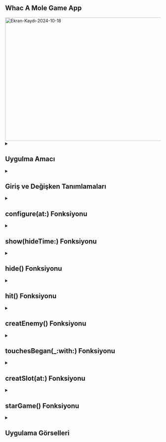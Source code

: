 ## Whac A Mole Game App
<img src="https://github.com/user-attachments/assets/47cee6b0-925d-4b82-b410-ca5b0a113bc4" alt="Ekran-Kaydı-2024-10-18" style="width:800px; height:400px;" />

<details>
    <summary><h2>Uygulma Amacı</h2></summary>
  Oyunda ekranda rastgele belirip kaybolan düşmanları veya dostları vurarak puan kazanmak veya kaybetmek mümkün. Oyuncunun amacı, dost karakterlere dokunarak puan kazanırken, düşman karakterlerden kaçınmaktır.
  </details> 
  
  <details>
    <summary><h2>Giriş ve Değişken Tanımlamaları</h2></summary>
    gameScore: Puan etiketini görüntülemek için kullanılan bir nesne.
    slots: Düşman karakterlerin çıkacağı konumları belirleyen bir dizi.
    popupTime: Düşmanların görünme hızını belirler, her turda azalır.
    score: Oyuncunun mevcut puanı; değiştiğinde etiketi otomatik olarak günceller.
    
    ```
    import SpriteKit

    class GameScene: SKScene {
    // Oyuncunun puanını gösteren bir SKLabelNode etiketi.
    var gameScore: SKLabelNode!
    // WhackSlot nesnelerinden oluşan bir dizi.
    var slots = [WhackSlot]()
    // Düşmanların görünme hızını kontrol eden bir değişken
    var popupTime = 2.0
    var numRounds = 0
    
    var score = 0 {
        didSet {
            if let scoreLabel = gameScore {
                scoreLabel.text = "Score: \(score)"
            }
        }
    }

    ```
  </details> 

  <details>
    <summary><h2>configure(at:) Fonksiyonu</h2></summary>
    whackHole: Slotun arka planında karakterin görüneceği delik.
    cropNode: Karakterin belirli bir maskeye göre görünmesini sağlar.
    charNode: Karakter olarak tanımlanan penguen sprite'ı burada eklenir.

    
    ```
    func configure(at position: CGPoint) {
    self.position = position
    let sprite = SKSpriteNode(imageNamed: "whackHole")
    addChild(sprite)
    
    let cropNode = SKCropNode()
    cropNode.position = CGPoint(x: 0, y: 15)
    cropNode.zPosition = 1
    cropNode.maskNode = SKSpriteNode(imageNamed: "whackMask")
    
    charNode = SKSpriteNode(imageNamed: "penguinGood")
    charNode.position = CGPoint(x: 0, y: -90)
    charNode.name = "character"
    cropNode.addChild(charNode)
    addChild(cropNode)
    }



    ```
  </details> 




<details>
    <summary><h2>show(hideTime:) Fonksiyonu</h2></summary>
    Penguen türü belirleme: Rastgele bir değer ile karakterin dost (charFriend) veya düşman (charEnemy) olacağı belirlenir.
    Görünürlük ve süre: Karakter belirli bir süre ekranda kaldıktan sonra gizlenir.

    
    ```
    func show(hideTime: Double) {
    if isVisible { return }
    charNode.xScale = 1
    charNode.yScale = 1
    
    charNode.run(SKAction.moveBy(x: 0, y: 80, duration: 0.05))
    isVisible = true
    isHit = false
    
    if Int.random(in: 0...2) == 0 {
        charNode.texture = SKTexture(imageNamed: "penguinGood")
        charNode.name = "charFriend"
    } else {
        charNode.texture = SKTexture(imageNamed: "penguinEvil")
        charNode.name = "charEnemy"
    }
    
    DispatchQueue.main.asyncAfter(deadline: .now() + (hideTime * 0.35)) { [weak self] in
        self?.hide()
    }
    }




    ```
  </details>

  <details>
    <summary><h2>hide() Fonksiyonu</h2></summary>
   isVisible kontrolü: Eğer karakter zaten görünmüyorsa işlemi tekrar etmez.
   Animasyon: Karakter yavaşça gizlenir.

    
    ```
    func hide() {
    if !isVisible { return }
    charNode.run(SKAction.moveBy(x: 0, y: -80, duration: 0.05))
    isVisible = false
     }




    ```
  </details>
  <details>
    <summary><h2>hit() Fonksiyonu</h2></summary>
   Vurulma animasyonu: Karakterin vurulma efektini gösterir, önce bekler, sonra aşağıya doğru kayarak gizlenir.
  Vurulma sonrası gizleme: isVisible false olarak ayarlanır, böylece karakter tekrar görünebilir hale gelir

    
    ```
    func hit() {
    isHit = true
    let delay = SKAction.wait(forDuration: 0.25)
    let hide = SKAction.moveBy(x: 0, y: -80, duration: 0.5)
    let noteVisible = SKAction.run { [weak self] in
        self?.isVisible = false
    }
    let sequence = SKAction.sequence([delay, hide, noteVisible])
    charNode.run(sequence)
    }





    ```
  </details>
  <details>
    <summary><h2>creatEnemy() Fonksiyonu</h2></summary>
   Düşmanların görünme süresi: Her turda popupTime azaltılır, böylece düşmanlar daha hızlı görünür.
   Düşman ekleme koşulları: Rastgele değerlere göre kaç adet düşmanın görünmesi gerektiği belirlenir.
   Gecikme: Düşmanların görünme süresi rastgele bir aralıkta ayarlanır.


    
    ```
    func creatEnemy() {
    numRounds += 1
    if numRounds >= 30 {
        for slot in slots {
            slot.hide()
        }
        let gameOver = SKSpriteNode(imageNamed: "gameOver")
        gameOver.position = CGPoint(x: 512, y: 384)
        gameOver.zPosition = 1
        gameOver.name = "game"
        addChild(gameOver)
        
        let again = SKSpriteNode(imageNamed: "agains")
        again.position = CGPoint(x: 500, y: 250)
        again.zPosition = 1
        again.name = "again"
        addChild(again)
        return
    }
    
    popupTime *= 0.95
    slots.shuffle()
    let hideTime = popupTime * 1.5
    slots[0].show(hideTime: hideTime)
    
    if Int.random(in: 0...12) > 4 { slots[1].show(hideTime: hideTime) }
    if Int.random(in: 0...12) > 8 { slots[2].show(hideTime: hideTime) }
    if Int.random(in: 0...12) > 10 { slots[3].show(hideTime: hideTime) }
    if Int.random(in: 0...12) > 11 { slots[4].show(hideTime: hideTime) }
    
    let minDelay = popupTime * 0.5
    let maxDelay = popupTime * 2
    let delay = Double.random(in: minDelay...maxDelay)
    
    DispatchQueue.main.asyncAfter(deadline: .now() + delay) { [weak self] in
        self?.creatEnemy()
    }
    }





    ```
  </details>

  <details>
    <summary><h2>touchesBegan(_:with:) Fonksiyonu</h2></summary>
   touches.first: Kullanıcının dokunduğu noktayı alır.
    Dost karaktere vurma: charFriend karakterine vurulursa puan artırılır ve ses çalar.
   Düşman karaktere vurma: charEnemy karakterine vurulursa puan düşer.


    
    ```
    override func touchesBegan(_ touches: Set<UITouch>, with event: UIEvent?) {
    guard let touch = touches.first else { return }
    let location = touch.location(in: self)
    let tappedNodes = nodes(at: location)
    
    for node in tappedNodes {
        print("Tapped node: \(node.name ?? "unknown")")
        if node.name == "again" {
            starGame()
            return
        }
        guard let whackSlot = node.parent?.parent as? WhackSlot else { continue }
        if !whackSlot.isVisible || whackSlot.isHit { continue }
        whackSlot.hit()
        
        if node.name == "charFriend" {
            whackSlot.charNode.xScale = 0.85
            whackSlot.charNode.yScale = 0.85
            score += 1
            run(SKAction.playSoundFileNamed("whack.caf", waitForCompletion: false))
        } else if node.name == "charEnemy" {
            score -= 5
            run(SKAction.playSoundFileNamed("whackBad.caf", waitForCompletion: false))
        }
    }
    }
    ```
  </details>

  <details>
    <summary><h2>creatSlot(at:) Fonksiyonu</h2></summary>
   Bu fonksiyon, belirtilen konumda bir WhackSlot oluşturur ve oyuna ekler.


    
    ```
    func creatSlot(at position: CGPoint) {
    let slot = WhackSlot()
    slot.configure(at: position)
    addChild(slot)
    slots.append(slot)
    }





    ```
  </details>

  <details>
    <summary><h2>starGame() Fonksiyonu</h2></summary>
   Oyun sahnesi sıfırlama: Mevcut tüm nesneler kaldırılır ve puan sıfırlanır.
   Arka plan ve puan etiketi: Oyunun arka planı ve puan etiketi eklenir.
   Slotların oluşturulması: Oyunda penguenlerin görünmesi için slotlar farklı konumlarda oluşturulur.


    
    ```
    func starGame() {
    removeAllChildren()
    score = 0
    numRounds = 0
    popupTime = 1.5

    let background = SKSpriteNode(imageNamed: "whackBackground")
    background.position = CGPoint(x: 512, y: 384)
    background.blendMode = .replace
    background.zPosition = -1
    addChild(background)

    gameScore = SKLabelNode(fontNamed: "Chalkduster")
    gameScore.text = "Score: 0"
    gameScore.position = CGPoint(x: 8, y: 8)
    gameScore.horizontalAlignmentMode = .left
    gameScore.fontSize = 48
    addChild(gameScore)

    for i in 0..<5 {
        creatSlot(at: CGPoint(x: 100 + (i * 170), y: 410))
    }
    for i in 0..<4 {
        creatSlot(at: CGPoint(x: 180 + (i * 170), y: 320))
    }
    for i in 0..<5 {
        creatSlot(at: CGPoint(x: 100 + (i * 170), y: 230))
    }
    for i in 0..<4 {
        creatSlot(at: CGPoint(x: 180 + (i * 170), y: 140))
    }

    DispatchQueue.main.asyncAfter(deadline: .now() + 1) { [weak self] in
        self?.creatEnemy()
    }
    }






    ```
  </details>
  
  
<details>
    <summary><h2>Uygulama Görselleri </h2></summary>
    
    
 <table style="width: 100%;">
    <tr>
        <td style="text-align: center; width: 16.67%;">
            <h4 style="font-size: 14px;">Oyundan Rastegele Gorseller 1 </h4>
            <img src="https://github.com/user-attachments/assets/9cf2ed14-585f-413f-a6e8-3473ea84fa93" style="width: 100%; height: auto;">
        </td>
        <td style="text-align: center; width: 16.67%;">
            <h4 style="font-size: 14px;">Oyundan Rastegele Gorseller 2</h4>
            <img src="https://github.com/user-attachments/assets/012abbd1-7b98-4a87-9e76-8326fd117122" style="width: 100%; height: auto;">
        </td>
        <td style="text-align: center; width: 16.67%;">
            <h4 style="font-size: 14px;">Oyun Sonu (30 Tur)</h4>
            <img src="https://github.com/user-attachments/assets/f4f23f8f-58df-4192-8cdc-d0fc0703a71f" style="width: 100%; height: auto;">
        </td>
    </tr>
</table>
  </details> 
